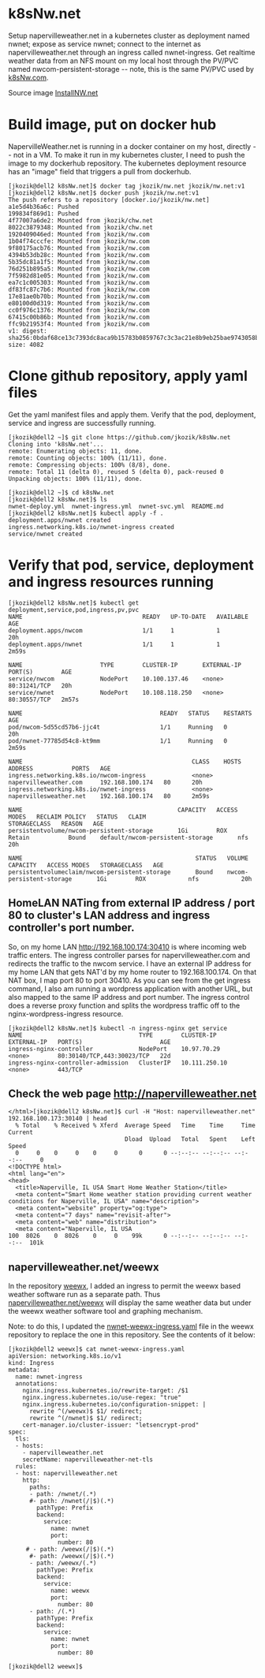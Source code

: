 # k8sNw.net

Setup napervilleweather.net in a kubernetes cluster as deployment named nwnet; expose as service nwnet; connect to the internet as napervilleweather.net through an ingress called nwnet-ingress. Get realtime weather data from an NFS mount on my local host through the PV/PVC named nwcom-persistent-storage -- note, this is the same PV/PVC used by [k8sNw.com](https://github.com/jkozik/k8sNw.com). 

Source image [InstallNW.net](https://github.com/jkozik/InstallNW.net)

# Build image, put on docker hub
NapervilleWeather.net is running in a docker container on my host, directly -- not in a VM.  To make it run in my kubernetes cluster, I need to push the image to my dockerhub repository.  The kubernetes deployment resource has an "image" field that triggers a pull from dockerhub.
```
[jkozik@dell2 k8sNw.net]$ docker tag jkozik/nw.net jkozik/nw.net:v1
[jkozik@dell2 k8sNw.net]$ docker push jkozik/nw.net:v1
The push refers to a repository [docker.io/jkozik/nw.net]
a1e5d4b36a6c: Pushed
199834f869d1: Pushed
4f77007a6de2: Mounted from jkozik/chw.net
8022c3879348: Mounted from jkozik/chw.net
1920409046ed: Mounted from jkozik/nw.com
1b04f74cccfe: Mounted from jkozik/nw.com
9f80175acb76: Mounted from jkozik/nw.com
4394b53db28c: Mounted from jkozik/nw.com
5b35dc81a1f5: Mounted from jkozik/nw.com
76d251b895a5: Mounted from jkozik/nw.com
7f5982d81e05: Mounted from jkozik/nw.com
ea7c1c005303: Mounted from jkozik/nw.com
df83fc87c7b6: Mounted from jkozik/nw.com
17e81ae0b70b: Mounted from jkozik/nw.com
e80100d0d319: Mounted from jkozik/nw.com
cc0f976c1376: Mounted from jkozik/nw.com
67415c00b86b: Mounted from jkozik/nw.com
ffc9b21953f4: Mounted from jkozik/nw.com
v1: digest: sha256:0bdaf68ce13c7393dc8aca9b15783b0859767c3c3ac21e8b9eb25bae9743058b size: 4082
```
# Clone github repository, apply yaml files

Get the yaml manifest files and apply them.  Verify that the pod, deployment, service and ingress are successfully running.
```
[jkozik@dell2 ~]$ git clone https://github.com/jkozik/k8sNw.net
Cloning into 'k8sNw.net'...
remote: Enumerating objects: 11, done.
remote: Counting objects: 100% (11/11), done.
remote: Compressing objects: 100% (8/8), done.
remote: Total 11 (delta 0), reused 5 (delta 0), pack-reused 0
Unpacking objects: 100% (11/11), done.

[jkozik@dell2 ~]$ cd k8sNw.net
[jkozik@dell2 k8sNw.net]$ ls
nwnet-deploy.yml  nwnet-ingress.yml  nwnet-svc.yml  README.md
[jkozik@dell2 k8sNw.net]$ kubectl apply -f .
deployment.apps/nwnet created
ingress.networking.k8s.io/nwnet-ingress created
service/nwnet created
```
# Verify that pod, service, deployment and ingress resources running
```
[jkozik@dell2 k8sNw.net]$ kubectl get deployment,service,pod,ingress,pv,pvc
NAME                                  READY   UP-TO-DATE   AVAILABLE   AGE
deployment.apps/nwcom                 1/1     1            1           20h
deployment.apps/nwnet                 1/1     1            1           2m59s

NAME                      TYPE        CLUSTER-IP       EXTERNAL-IP   PORT(S)        AGE
service/nwcom             NodePort    10.100.137.46    <none>        80:31241/TCP   20h
service/nwnet             NodePort    10.108.118.250   <none>        80:30557/TCP   2m57s

NAME                                       READY   STATUS    RESTARTS   AGE
pod/nwcom-5d55cd57b6-jjc4t                 1/1     Running   0          20h
pod/nwnet-77785d54c8-kt9mm                 1/1     Running   0          2m59s

NAME                                                CLASS    HOSTS                     ADDRESS           PORTS   AGE
ingress.networking.k8s.io/nwcom-ingress             <none>   napervilleweather.com     192.168.100.174   80      20h
ingress.networking.k8s.io/nwnet-ingress             <none>   napervillesweather.net    192.168.100.174   80      2m59s

NAME                                            CAPACITY   ACCESS MODES   RECLAIM POLICY   STATUS   CLAIM                                  STORAGECLASS   REASON   AGE
persistentvolume/nwcom-persistent-storage       1Gi        ROX            Retain           Bound    default/nwcom-persistent-storage       nfs                     20h

NAME                                                 STATUS   VOLUME                         CAPACITY   ACCESS MODES   STORAGECLASS   AGE
persistentvolumeclaim/nwcom-persistent-storage       Bound    nwcom-persistent-storage       1Gi        ROX            nfs            20h
```
## HomeLAN NATing from external IP address / port 80 to cluster's LAN address and ingress controller's port number.
So, on my home LAN http://192.168.100.174:30410 is where incoming web traffic enters.  The ingress controller parses for napervilleweather.com and redirects the traffic to the nwcom service. I have an external IP address for my home LAN that gets NAT'd by my home router to 192.168.100.174.  On that NAT box, I map port 80 to port 30410. As you can see from the get ingress command, I also am running a wordpress application with another URL, but also mapped to the same IP address and port number.  The ingress control does a reverse proxy function and splits the wordpress traffic off to the nginx-wordpress-ingress resource.
```
[jkozik@dell2 k8sNw.net]$ kubectl -n ingress-nginx get service
NAME                                 TYPE        CLUSTER-IP      EXTERNAL-IP   PORT(S)                      AGE
ingress-nginx-controller             NodePort    10.97.70.29     <none>        80:30140/TCP,443:30023/TCP   22d
ingress-nginx-controller-admission   ClusterIP   10.111.250.10   <none>        443/TCP
```
## Check the web page http://napervilleweather.net
```
</html>[jkozik@dell2 k8sNw.net]$ curl -H "Host: napervilleweather.net" 192.168.100.173:30140 | head
  % Total    % Received % Xferd  Average Speed   Time    Time     Time  Current
                                 Dload  Upload   Total   Spent    Left  Speed
  0     0    0     0    0     0      0      0 --:--:-- --:--:-- --:--:--     0
<!DOCTYPE html>
<html lang="en">
<head>
  <title>Naperville, IL USA Smart Home Weather Station</title>
  <meta content="Smart Home weather station providing current weather conditions for Naperville, IL USA" name="description">
  <meta content="website" property="og:type">
  <meta content="7 days" name="revisit-after">
  <meta content="web" name="distribution">
  <meta content="Naperville, IL USA
100  8026    0  8026    0     0    99k      0 --:--:-- --:--:-- --:--:--  101k
```
## napervilleweather.net/weewx
In the repository [weewx](https://github.com/jkozik/weewx), I added an ingress to permit the weewx based weather software run as a separate path.  Thus [napervilleweather.net/weewx](https://napervilleweather.net/weewx) will display the same weather data but under the weewx weather software tool and graphing mechanism.  

Note: to do this, I updated the [nwnet-weewx-ingress.yaml](nwnet-weewx-ingress.yaml) file in the weewx repository to replace the one in this repository.  See the contents of it below:
```
[jkozik@dell2 weewx]$ cat nwnet-weewx-ingress.yaml
apiVersion: networking.k8s.io/v1
kind: Ingress
metadata:
  name: nwnet-ingress
  annotations:
    nginx.ingress.kubernetes.io/rewrite-target: /$1
    nginx.ingress.kubernetes.io/use-regex: "true"
    nginx.ingress.kubernetes.io/configuration-snippet: |
      rewrite ^(/weewx)$ $1/ redirect;
      rewrite ^(/nwnet)$ $1/ redirect;
    cert-manager.io/cluster-issuer: "letsencrypt-prod"
spec:
  tls:
  - hosts:
    - napervilleweather.net
    secretName: napervilleweather-net-tls
  rules:
  - host: napervilleweather.net
    http:
      paths:
      - path: /nwnet/(.*)
      #- path: /nwnet(/|$)(.*)
        pathType: Prefix
        backend:
          service:
            name: nwnet
            port:
              number: 80
     # - path: /weewx(/|$)(.*)
      #- path: /weewx(/|$)(.*)
      - path: /weewx/(.*)
        pathType: Prefix
        backend:
          service:
            name: weewx
            port:
              number: 80
      - path: /(.*)
        pathType: Prefix
        backend:
          service:
            name: nwnet
            port:
              number: 80

[jkozik@dell2 weewx]$
```
